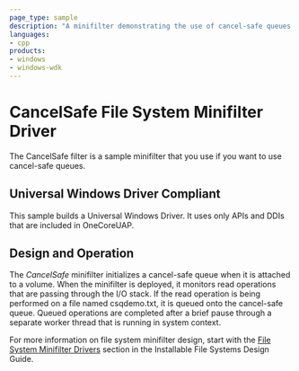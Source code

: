 ```yaml
---
page_type: sample
description: "A minifilter demonstrating the use of cancel-safe queues."
languages:
- cpp
products:
- windows
- windows-wdk
---
```


<!---
    name: CancelSafe File System Minifilter Driver
    platform: WDM
    language: cpp
    category: FileSystem
    description: A minifilter demonstrating the use of cancel-safe queues.
    samplefwlink: http://go.microsoft.com/fwlink/p/?LinkId=617645
--->

# CancelSafe File System Minifilter Driver

The CancelSafe filter is a sample minifilter that you use if you want to use cancel-safe queues.

## Universal Windows Driver Compliant

This sample builds a Universal Windows Driver. It uses only APIs and DDIs that are included in OneCoreUAP.

Design and Operation
--------------------

The *CancelSafe* minifilter initializes a cancel-safe queue when it is attached to a volume. When the minifilter is deployed, it monitors read operations that are passing through the I/O stack. If the read operation is being performed on a file named csqdemo.txt, it is queued onto the cancel-safe queue. Queued operations are completed after a brief pause through a separate worker thread that is running in system context.

For more information on file system minifilter design, start with the [File System Minifilter Drivers](http://msdn.microsoft.com/en-us/library/windows/hardware/ff540402) section in the Installable File Systems Design Guide.
